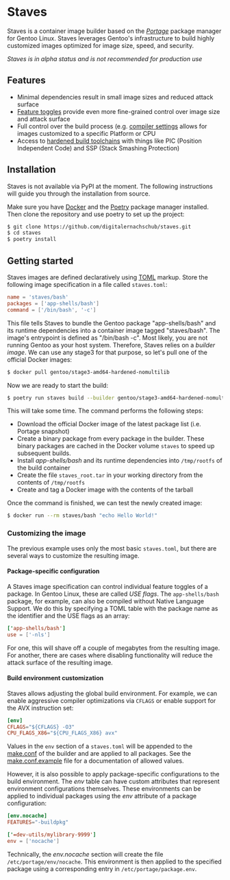 # Staves
Staves is a container image builder based on the _[Portage](https://wiki.gentoo.org/wiki/Portage)_ package manager for Gentoo Linux. Staves leverages Gentoo's infrastructure to build highly customized images optimized for image size, speed, and security.

_Staves is in alpha status and is not recommended for production use_

## Features
* Minimal dependencies result in small image sizes and reduced attack surface
* [Feature toggles](https://wiki.gentoo.org/wiki/USE_flag) provide even more fine-grained control over image size and attack surface
* Full control over the build process (e.g. [compiler settings](https://wiki.gentoo.org/wiki/GCC_optimization) allows for images customized to a specific Platform or CPU
* Access to [hardened build toolchains](https://wiki.gentoo.org/wiki/Project:Hardened) with things like PIC (Position Independent Code) and SSP (Stack Smashing Protection)

## Installation
Staves is not available via PyPI at the moment. The following instructions will guide you through the installation from source.

Make sure you have [Docker](https://www.docker.com) and the [Poetry](https://python-poetry.org) package manager installed. Then clone the repository and use poetry to set up the project:
```sh
$ git clone https://github.com/digitalernachschub/staves.git
$ cd staves
$ poetry install
```

## Getting started
Staves images are defined declaratively using [TOML](https://toml.io/en/) markup. Store the following image specification in a file called `staves.toml`:
```toml
name = 'staves/bash'
packages = ['app-shells/bash']
command = ['/bin/bash', '-c']
```

This file tells Staves to bundle the Gentoo package "app-shells/bash" and its runtime dependencies into a container image tagged "staves/bash". The image's entrypoint is defined as "/bin/bash -c". Most likely, you are not running Gentoo as your host system. Therefore, Staves relies on a _builder image_. We can use any stage3 for that purpose, so let's pull one of the official Docker images:
```sh
$ docker pull gentoo/stage3-amd64-hardened-nomultilib
```

Now we are ready to start the build:
```sh
$ poetry run staves build --builder gentoo/stage3-amd64-hardened-nomultilib --build-cache staves
```
This will take some time. The command performs the following steps:
* Download the official Docker image of the latest package list (i.e. Portage snapshot)
* Create a binary package from every package in the builder. These binary packages are cached in the Docker volume `staves` to speed up subsequent builds.
* Install _app-shells/bash_ and its runtime dependencies into `/tmp/rootfs` of the build container
* Create the file `staves_root.tar` in your working directory from the contents of `/tmp/rootfs`
* Create and tag a Docker image with the contents of the tarball

Once the command is finished, we can test the newly created image:
```sh
$ docker run --rm staves/bash "echo Hello World!"
```

### Customizing the image
The previous example uses only the most basic `staves.toml`, but there are several ways to customize the resulting image.

#### Package-specific configuration
A Staves image specification can control individual feature toggles of a package. In Gentoo Linux, these are called _USE flags_. The `app-shells/bash` package, for example, can also be compiled without Native Language Support. We do this by specifying a TOML table with the package name as the identifier and the USE flags as an array:
```toml
['app-shells/bash']
use = ['-nls']
```
For one, this will shave off a couple of megabytes from the resulting image. For another, there are cases where disabling functionality will reduce the attack surface of the resulting image.

#### Build environment customization
Staves allows adjusting the global build environment. For example, we can enable aggressive compiler optimizations via `CFLAGS` or enable support for the AVX instruction set:
```toml
[env]
CFLAGS="${CFLAGS} -O3"
CPU_FLAGS_X86="${CPU_FLAGS_X86} avx"
```
Values in the `env` section of a `staves.toml` will be appended to the [make.conf](https://wiki.gentoo.org/wiki//etc/portage/make.conf) of the builder and are applied to all packages. See the [make.conf.example](https://github.com/gentoo/portage/blob/master/cnf/make.conf.example) file for a documentation of allowed values.

However, it is also possible to apply package-specific configurations to the build environment. The _env_ table can have custom attributes that represent environment configurations themselves. These environments can be applied to individual packages using the _env_ attribute of a package configuration:
```toml
[env.nocache]
FEATURES="-buildpkg"

['=dev-utils/mylibrary-9999']
env = ['nocache']
```

Technically, the _env.nocache_ section will create the file `/etc/portage/env/nocache`. This environment is then applied to the specified package using a corresponding entry in `/etc/portage/package.env`.
